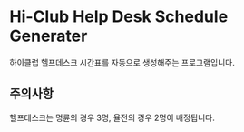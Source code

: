 # Hi-Club Help Desk Schedule Generater

 하이클럽 헬프데스크 시간표를 자동으로 생성해주는 프로그램입니다.

## 주의사항

헬프데스크는 명륜의 경우 3명, 율전의 경우 2명이 배정됩니다.
